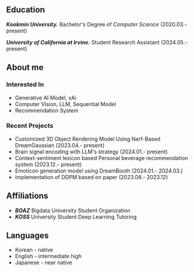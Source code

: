 ## Education
***Kookmin University.*** Bachelor's Degree of *Computer Science* (2020.03.- present)

***University of California at Irvine.*** Student Research Assistant (2024.05.- present) 

## About me
### Interested In
- Generative AI Model, xAi
- Computer Vision, LLM, Sequential Model
- Recommendation System

### Recent Projects
- Customized 3D Object Rendering Model Using Nerf-Based DreamGaussian (2023.04.- present)
- Brain signal encoding with LLM's strategy (2024.01.- present)
- Context-sentiment lexicon based Personal beverage recommendation system (2023.12.- present)
- Emoticon generation model using DreamBooth (2024.01.- 2024.03.)
- Implementation of DDPM based on paper (2023.08.- 2023.12)

## Affiliations
- ***BOAZ*** Bigdata University Student Organization
- ***KOSS*** University Student Deep Learning Tutoring

## Languages
- Korean - native
- English - intermediate high
- Japanese - near native
